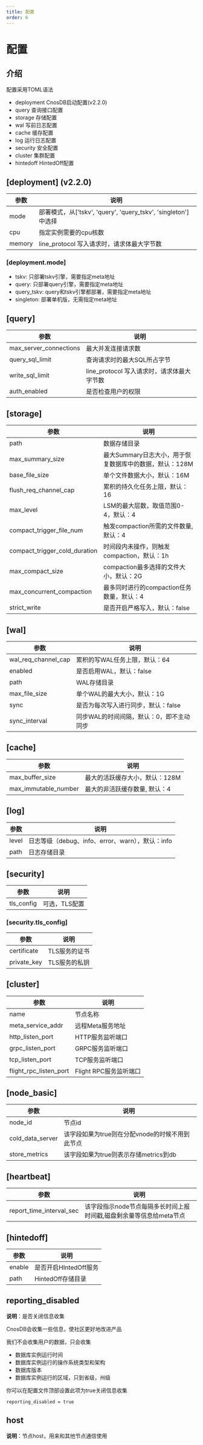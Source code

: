 ```yaml
---
title: 配置
order: 6
---
```


# 配置

## 介绍

配置采用TOML语法

- deployment CnosDB启动配置(v2.2.0)
- query 查询接口配置
- storage 存储配置
- wal 写前日志配置
- cache 缓存配置
- log 运行日志配置
- security 安全配置
- cluster 集群配置
- hintedoff HintedOff配置

## [deployment] (v2.2.0)

| 参数           | 说明                                                    |
|--------------|-------------------------------------------------------|
| mode         | 部署模式，从['tskv', 'query', 'query_tskv', 'singleton']中选择 |
| cpu          | 指定实例需要的cpu核数                                          |
| memory       | line_protocol 写入请求时，请求体最大字节数                          |

### [deployment.mode]
- tskv: 只部署tskv引擎，需要指定meta地址
- query: 只部署query引擎，需要指定meta地址
- query_tskv: query和tskv引擎都部署，需要指定meta地址
- singleton: 部署单机版，无需指定meta地址


## [query]

| 参数                     | 说明                           |
|------------------------|------------------------------|
| max_server_connections | 最大并发连接请求数                    |
| query_sql_limit        | 查询请求时的最大SQL所占字节              |
| write_sql_limit        | line_protocol 写入请求时，请求体最大字节数 |
| auth_enabled           | 是否检查用户的权限                    |

## [storage]

| 参数                            | 说明                                |
|-------------------------------|-----------------------------------|
| path                          | 数据存储目录                            |
| max_summary_size              | 最大Summary日志大小，用于恢复数据库中的数据，默认：128M |
| base_file_size                | 单个文件数据大小，默认：16M                   |
| flush_req_channel_cap         | 累积的持久化任务上限，默认：16                  |
| max_level                     | LSM的最大层数，取值范围0-4，默认：4             |
| compact_trigger_file_num      | 触发compaction所需的文件数量, 默认：4         |
| compact_trigger_cold_duration | 时间段内未操作，则触发compaction，默认：1h       |
| max_compact_size              | compaction最多选择的文件大小，默认：2G         |
| max_concurrent_compaction     | 最多同时进行的compaction任务数量，默认：4        |
| strict_write                  | 是否开启严格写入，默认：false                 |

## [wal]

| 参数                  | 说明                     |
|---------------------|------------------------|
| wal_req_channel_cap | 累积的写WAL任务上限，默认：64      |
| enabled             | 是否启用WAL，默认：false       |
| path                | WAL存储目录                |
| max_file_size       | 单个WAL的最大大小，默认：1G       |
| sync                | 是否为每次写入进行同步，默认：false   |
| sync_interval       | 同步WAL的时间间隔，默认：0，即不主动同步 |

## [cache]

| 参数                   | 说明                |
|----------------------|-------------------|
| max_buffer_size      | 最大的活跃缓存大小，默认：128M |
| max_immutable_number | 最大的非活跃缓存数量, 默认：4  |

## [log]

| 参数    | 说明                                  |
|-------|-------------------------------------|
| level | 日志等级（debug、info、error、warn），默认：info |
| path  | 日志存储目录                              |

## [security]
| 参数         | 说明       |
|------------|----------|
| tls_config | 可选，TLS配置 |

### [security.tls_config]
| 参数          | 说明       |
|-------------|----------|
| certificate | TLS服务的证书 |
| private_key | TLS服务的私钥 |

## [cluster]

| 参数                     | 说明               |
|------------------------|------------------|
| name                   | 节点名称             |
| meta_service_addr      | 远程Meta服务地址       |
| http_listen_port       | HTTP服务监听端口       |
| grpc_listen_port       | GRPC服务监听端口       |
| tcp_listen_port        | TCP服务监听端口        |
| flight_rpc_listen_port | Flight RPC服务监听端口 |

## [node_basic]

| 参数                     | 说明               |
|------------------------|------------------|
| node_id                  | 节点id             |
| cold_data_server       | 该字段如果为true则在分配vnode的时候不用到此节点 |
| store_metrics       | 该字段如果为true则表示存储metrics到db |

## [heartbeat]

| 参数                     | 说明               |
|------------------------|------------------|
| report_time_interval_sec                  | 该字段指示node节点每隔多长时间上报时间戳,磁盘剩余量等信息给meta节点             |



## [hintedoff]

| 参数     | 说明              |
|--------|-----------------|
| enable | 是否开启HIntedOff服务 |
| path   | HintedOff存储目录   |

## reporting_disabled

**说明**：是否关闭信息收集

CnosDB会收集一些信息，使社区更好地改进产品

我们不会收集用户的数据，只会收集

- 数据库实例运行时间
- 数据库实例运行的操作系统类型和架构
- 数据库版本
- 数据库实例运行的区域，只到省级，州级

你可以在配置文件顶部设置此项为true关闭信息收集
```
reporting_disabled = true
```

## host
**说明**：节点host，用来和其他节点通信使用
